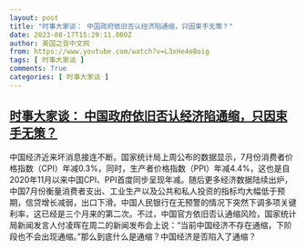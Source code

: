 ```yaml
---
layout: post
title: "时事大家谈： 中国政府依旧否认经济陷通缩，只因束手无策？"
date: 2023-08-17T15:29:11.000Z
author: 美国之音中文网
from: https://www.youtube.com/watch?v=L3xHe4oBoig
tags: [ 时事大家谈 ]
comments: True
categories: [ 时事大家谈 ]
---
```

<!--1692286151000-->
[时事大家谈： 中国政府依旧否认经济陷通缩，只因束手无策？](https://www.youtube.com/watch?v=L3xHe4oBoig)
------

<div>
中国经济近来坏消息接连不断。国家统计局上周公布的数据显示，7月份消费者价格指数（CPI）年减0.3%，同时，生产者价格指数（PPI）年减4.4%，这也是自2020年11月以来中国CPI、PPI首度同步呈现年减。随后更多经济数据陆续出炉，中国7月份衡量消费者支出、工业生产以及公共和私人投资的指标均大幅低于预期，信贷增长减弱，出口下滑。中国人民银行在无预警的情况下突然下调多项关键利率，这已经是三个月来的第二次。不过，中国官方依旧否认通缩风险，国家统计局新闻发言人付凌晖在周二的新闻发布会上说：“当前中国经济不存在通缩，下阶段也不会出现通缩。”那么到底什么是通缩？中国经济是否陷入了通缩？
</div>
